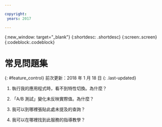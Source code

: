 ```yaml
---

copyright:
 years: 2017

---
```


{:new_window: target="_blank"}
{:shortdesc: .shortdesc}
{:screen:.screen}
{:codeblock:.codeblock}

# 常見問題集
{: #feature_control}
前次更新：2018 年 1 月 18 日
{: .last-updated}


1.	執行我的應用程式時，看不到特性切換。為什麼？


2.	「A/B 測試」變化未反映實際值。為什麼？


3.	我可以到哪裡張貼此處未提及的查詢？


4.	我可以在哪裡找到此服務的指導教學？

